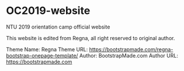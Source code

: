 # OC2019-website

NTU 2019 orientation camp official website

This website is edited from Regna, all right reserved to original author.

Theme Name: Regna
Theme URL: https://bootstrapmade.com/regna-bootstrap-onepage-template/
Author: BootstrapMade.com
Author URL: https://bootstrapmade.com

